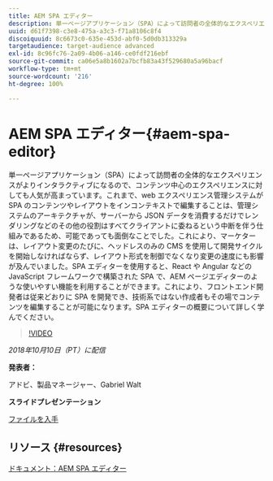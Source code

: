 ```yaml
---
title: AEM SPA エディター
description: 単一ページアプリケーション（SPA）によって訪問者の全体的なエクスペリエンスがよりインタラクティブになるので、コンテンツ中心のエクスペリエンスに対しても人気が高まっています。ここでは、SPA エディターの概要について詳しく学びます。
uuid: d61f7398-c3e8-475a-a3c3-f71a8106c8f4
discoiquuid: 8c6673c0-635e-453d-abf0-5d0db313329a
targetaudience: target-audience advanced
exl-id: 8c96fc76-2a09-4b06-a146-ce0fdf216ebf
source-git-commit: ca06e5a8b1602a7bcfb83a43f529680a5a96bacf
workflow-type: tm+mt
source-wordcount: '216'
ht-degree: 100%

---
```


# AEM SPA エディター{#aem-spa-editor}

単一ページアプリケーション（SPA）によって訪問者の全体的なエクスペリエンスがよりインタラクティブになるので、コンテンツ中心のエクスペリエンスに対しても人気が高まっています。これまで、web エクスペリエンス管理システムが SPA のコンテンツやレイアウトをインコンテキストで編集することは、管理システムのアーキテクチャが、サーバーから JSON データを消費するだけでレンダリングなどのその他の役割はすべてクライアントに委ねるという中断を伴う仕組みであるため、可能であっても面倒なことでした。これにより、マーケターは、レイアウト変更のたびに、ヘッドレスのみの CMS を使用して開発サイクルを開始しなければならず、レイアウト形式を制御でなくなり変更の速度にも影響が及んでいました。SPA エディターを使用すると、React や Angular などの JavaScript フレームワークで構築された SPA で、AEM ページエディターのような使いやすい機能を利用することができます。これにより、フロントエンド開発者は従来どおりに SPA を開発でき、技術系ではない作成者もその場でコンテンツを編集することが可能になります。SPA エディターの概要について詳しく学んでください。

>[!VIDEO](https://video.tv.adobe.com/v/24720/?quality=9)

*2018年10月10日（PT）に配信*

**発表者：**

アドビ、製品マネージャー、Gabriel Walt

**スライドプレゼンテーション**

[ファイルを入手](assets/aem-spa-editor.pdf)

## リソース {#resources}

[ドキュメント：AEM SPA エディター](https://experienceleague.adobe.com/docs/experience-manager-64/developing/headless/spas/spa-overview.html?lang=ja)

<!--
[Get back to the Overview](https://helpx.adobe.com/experience-manager/kt/eseminars/gems/aem-index.html)
-->
